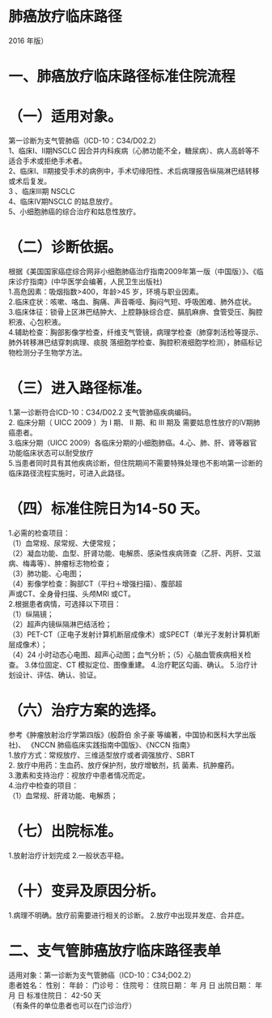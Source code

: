 # 肺癌放疗临床路径  
2016 年版）  
# 一、肺癌放疗临床路径标准住院流程  
# （一）适用对象。  
第一诊断为支气管肺癌（ICD-10：C34/D02.2）  
1、临床Ⅰ、Ⅱ期NSCLC 因合并内科疾病（心肺功能不全，糖尿病）、病人高龄等不适合手术或拒绝手术者。  
2、临床Ⅰ、Ⅱ期接受手术的病例中，手术切缘阳性、术后病理报告纵隔淋巴结转移或术后复发。  
3 、临床Ⅲ期 NSCLC  
4、临床Ⅳ期NSCLC 的姑息放疗。  
5、小细胞肺癌的综合治疗和姑息性放疗。  
# （二）诊断依据。  
根据《美国国家癌症综合网非小细胞肺癌治疗指南2009年第一版（中国版）》、《临床诊疗指南》(中华医学会编著，人民卫生出版社)  
1.高危因素：吸烟指数>400，年龄>45 岁，环境与职业因素。  
2.临床症状：咳嗽、咯血、胸痛、声音嘶哑、胸闷气短、呼吸困难、肺外症状。  
3.临床体征：锁骨上区淋巴结肿大、上腔静脉综合症、膈肌麻痹、食管受压、胸腔积液、心包积液。  
4.辅助检查：胸部影像学检查，纤维支气管镜，病理学检查（肺穿刺活检等提示、肺外转移淋巴结穿刺病理、痰脱 落细胞学检查、胸腔积液细胞学检测），肺癌标记物检测分子生物学方法。  
# （三）进入路径标准。  
1.第一诊断符合ICD-10：C34/D02.2 支气管肺癌疾病编码。  
2. 临床分期（ UICC 2009 ）为 I  期、 II  期、和 III  期及 需要姑息性放疗的Ⅳ期肺癌患者。  
3.临床分期（UICC 2009）各临床分期的小细胞肺癌。4.心、肺、肝、肾等器官功能临床状态可以耐受放疗  
5.当患者同时具有其他疾病诊断，但住院期间不需要特殊处理也不影响第一诊断的临床路径流程实施时，可进入此路径。  
# （四）标准住院日为14-50 天。  
1.必需的检查项目：  
（1）血常规、尿常规、大便常规；  
（2）凝血功能、血型、肝肾功能、电解质、感染性疾病筛查（乙肝、丙肝、艾滋病、梅毒等）、肿瘤标志物检查；  
（3）肺功能、心电图；  
（4）影像学检查：胸部CT（平扫＋增强扫描）、腹部超  
声或CT、全身骨扫描、头颅MRI 或CT。  
2.根据患者病情，可选择以下项目：  
（1）纵隔镜；  
（2）超声内镜纵隔淋巴结活检；  
（3）PET-CT（正电子发射计算机断层成像术）或SPECT（单光子发射计算机断层成像术）；  
（4）24 小时动态心电图、超声心动图；血气分析；（5）心脑血管疾病相关检查。 3.体位固定、CT 模拟定位、图像重建。 4.治疗靶区勾画、确认。 5.治疗计划设计、评估、确认、验证。  
# （六）治疗方案的选择。  
参考《肿瘤放射治疗学第四版》(殷蔚伯 余子豪 等编著，中国协和医科大学出版社)、 《NCCN 肺癌临床实践指南中国版》、《NCCN 指南》  
1.放疗方式：常规放疗、三维适型放疗或者调强放疗、SBRT  
2. 放疗中用药：生血药、放疗保护剂，放疗增敏剂，抗 菌素、抗肿瘤药。  
3.激素和支持治疗：视放疗中患者情况而定。  
4.治疗中检查的项目：  
（1）血常规、肝肾功能、电解质；  
# （七）出院标准。  
1.放射治疗计划完成
2.一般状态平稳。  
# （十）变异及原因分析。  
1.病理不明确。放疗前需要进行相关的诊断。
2.放疗中出现并发症、合并症。  
# 二、支气管肺癌放疗临床路径表单  
适用对象：第一诊断为支气管肺癌（ICD-10：C34;D02.2）  
患者姓名：           性别：    年龄：    门诊号：       住院号：       住院日期：   年  月  日    出院日期：   年  月   日     标准住院日：   42-50 天  
（有条件的单位患者也可以在门诊治疗）  